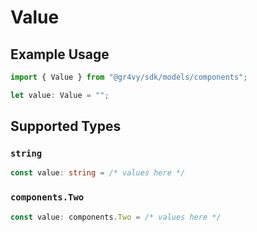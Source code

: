 # Value

## Example Usage

```typescript
import { Value } from "@gr4vy/sdk/models/components";

let value: Value = "";
```

## Supported Types

### `string`

```typescript
const value: string = /* values here */
```

### `components.Two`

```typescript
const value: components.Two = /* values here */
```

